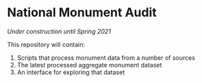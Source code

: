 # National Monument Audit

_Under construction until Spring 2021_

This repository will contain:

1. Scripts that process monument data from a number of sources
2. The latest processed aggregate monument dataset
3. An interface for exploring that dataset
